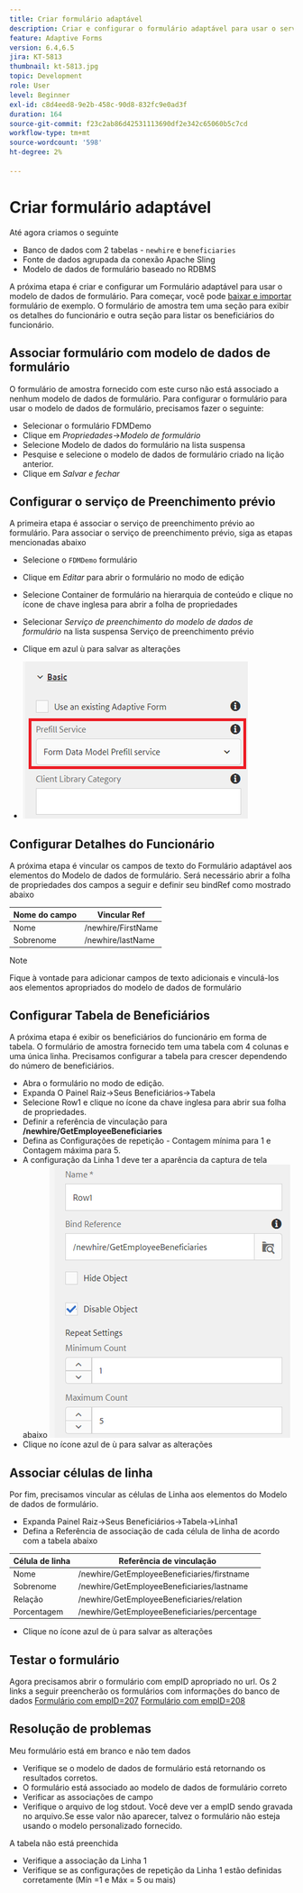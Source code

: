 ```yaml
---
title: Criar formulário adaptável
description: Criar e configurar o formulário adaptável para usar o serviço de preenchimento do modelo de dados de formulário
feature: Adaptive Forms
version: 6.4,6.5
jira: KT-5813
thumbnail: kt-5813.jpg
topic: Development
role: User
level: Beginner
exl-id: c8d4eed8-9e2b-458c-90d8-832fc9e0ad3f
duration: 164
source-git-commit: f23c2ab86d42531113690df2e342c65060b5c7cd
workflow-type: tm+mt
source-wordcount: '598'
ht-degree: 2%

---
```


# Criar formulário adaptável

Até agora criamos o seguinte

* Banco de dados com 2 tabelas - `newhire` e `beneficiaries`
* Fonte de dados agrupada da conexão Apache Sling
* Modelo de dados de formulário baseado no RDBMS

A próxima etapa é criar e configurar um Formulário adaptável para usar o modelo de dados de formulário.  Para começar, você pode [baixar e importar](assets/fdm-demo-af.zip) formulário de exemplo. O formulário de amostra tem uma seção para exibir os detalhes do funcionário e outra seção para listar os beneficiários do funcionário.

## Associar formulário com modelo de dados de formulário

O formulário de amostra fornecido com este curso não está associado a nenhum modelo de dados de formulário. Para configurar o formulário para usar o modelo de dados de formulário, precisamos fazer o seguinte:

* Selecionar o formulário FDMDemo
* Clique em _Propriedades_->_Modelo de formulário_
* Selecione Modelo de dados do formulário na lista suspensa
* Pesquise e selecione o modelo de dados de formulário criado na lição anterior.
* Clique em _Salvar e fechar_

## Configurar o serviço de Preenchimento prévio

A primeira etapa é associar o serviço de preenchimento prévio ao formulário. Para associar o serviço de preenchimento prévio, siga as etapas mencionadas abaixo

* Selecione o `FDMDemo` formulário
* Clique em _Editar_ para abrir o formulário no modo de edição
* Selecione Container de formulário na hierarquia de conteúdo e clique no ícone de chave inglesa para abrir a folha de propriedades
* Selecionar _Serviço de preenchimento do modelo de dados de formulário_ na lista suspensa Serviço de preenchimento prévio
* Clique em azul ù para salvar as alterações

* ![serviço de preenchimento](assets/fdm-prefill.png)

## Configurar Detalhes do Funcionário

A próxima etapa é vincular os campos de texto do Formulário adaptável aos elementos do Modelo de dados de formulário. Será necessário abrir a folha de propriedades dos campos a seguir e definir seu bindRef como mostrado abaixo


| Nome do campo | Vincular Ref |
|------------|--------------------|
| Nome | /newhire/FirstName |
| Sobrenome | /newhire/lastName |

>[!NOTE]
>
>Fique à vontade para adicionar campos de texto adicionais e vinculá-los aos elementos apropriados do modelo de dados de formulário

## Configurar Tabela de Beneficiários

A próxima etapa é exibir os beneficiários do funcionário em forma de tabela. O formulário de amostra fornecido tem uma tabela com 4 colunas e uma única linha. Precisamos configurar a tabela para crescer dependendo do número de beneficiários.

* Abra o formulário no modo de edição.
* Expanda O Painel Raiz->Seus Beneficiários->Tabela
* Selecione Row1 e clique no ícone da chave inglesa para abrir sua folha de propriedades.
* Definir a referência de vinculação para **/newhire/GetEmployeeBeneficiaries**
* Defina as Configurações de repetição - Contagem mínima para 1 e Contagem máxima para 5.
* A configuração da Linha 1 deve ter a aparência da captura de tela abaixo
  ![row-configure](assets/configure-row.PNG)
* Clique no ícone azul de ù para salvar as alterações

## Associar células de linha

Por fim, precisamos vincular as células de Linha aos elementos do Modelo de dados de formulário.

* Expanda Painel Raiz->Seus Beneficiários->Tabela->Linha1
* Defina a Referência de associação de cada célula de linha de acordo com a tabela abaixo

| Célula de linha | Referência de vinculação |
|------------|----------------------------------------------|
| Nome | /newhire/GetEmployeeBeneficiaries/firstname |
| Sobrenome | /newhire/GetEmployeeBeneficiaries/lastname |
| Relação | /newhire/GetEmployeeBeneficiaries/relation |
| Porcentagem | /newhire/GetEmployeeBeneficiaries/percentage |

* Clique no ícone azul de ù para salvar as alterações

## Testar o formulário

Agora precisamos abrir o formulário com empID apropriado no url. Os 2 links a seguir preencherão os formulários com informações do banco de dados
[Formulário com empID=207](http://localhost:4502/content/dam/formsanddocuments/fdmdemo/jcr:content?wcmmode=disabled&amp;empID=207)
[Formulário com empID=208](http://localhost:4502/content/dam/formsanddocuments/fdmdemo/jcr:content?wcmmode=disabled&amp;empID=208)

## Resolução de problemas

Meu formulário está em branco e não tem dados

* Verifique se o modelo de dados de formulário está retornando os resultados corretos.
* O formulário está associado ao modelo de dados de formulário correto
* Verificar as associações de campo
* Verifique o arquivo de log stdout. Você deve ver a empID sendo gravada no arquivo.Se esse valor não aparecer, talvez o formulário não esteja usando o modelo personalizado fornecido.

A tabela não está preenchida

* Verifique a associação da Linha 1
* Verifique se as configurações de repetição da Linha 1 estão definidas corretamente (Mín =1 e Máx = 5 ou mais)
